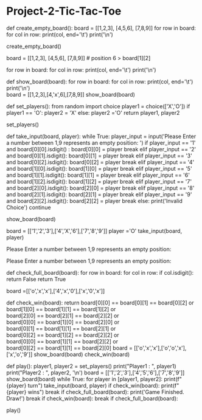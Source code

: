 # Project-2-Tic-Tac-Toe

def create_empty_board():
  board = [[1,2,3],
           [4,5,6],
           [7,8,9]]
  for row in board:
    for col in row:
     print(col, end='\t')
    print('\n')
    
create_empty_board()

board = [[1,2,3],
           [4,5,6],
           [7,8,9]]  # position  6  > board[1][2]
           
for row in board:
    for col in row:
        print(col, end='\t')
    print('\n')
    
def show_board(board):
  for row in board:
    for col in row:
    print(col, end='\t')
    print('\n')    
board = [[1,2,3],[4,'x',6],[7,8,9]]
show_board(board)

def set_players():
  from random import choice
  player1 = choice(['X','O'])
  if player1 == 'O':
    player2 = 'X'
  else:
    player2 ='O'
  return player1, player2
  
set_players()

def take_input(board, player):
  while True:
    player_input = input('Please Enter a number between 1,9 represents an empty position:     ')
    if player_input == '1' and board[0][0].isdigit() :
      board[0][0] = player
      break
    elif player_input == '2' and board[0][1].isdigit():
      board[0][1] = player
      break
    elif player_input == '3' and board[0][2].isdigit():
      board[0][2] = player
      break
    elif player_input == '4' and board[1][0].isdigit():
      board[1][0] = player
      break
    elif player_input == '5' and board[1][1].isdigit():
      board[1][1] = player
      break
    elif player_input == '6' and board[1][2].isdigit():
      board[1][2] = player
      break
    elif player_input == '7' and board[2][0].isdigit():
      board[2][0] = player
      break
    elif player_input == '8' and board[2][1].isdigit():
      board[2][1] = player
      break
    elif player_input == '9' and board[2][2].isdigit():
      board[2][2] = player
      break
    else:
      print('Invalid Choice')
      continue
      
  show_board(board)
  
board = [['1','2','3'],['4','X','6'],['7','8','9']]
player ='O'
take_input(board, player)

Please Enter a number between 1,9 represents an empty position:     

Please Enter a number between 1,9 represents an empty position:   

def check_full_board(board):
  for row in board:
   for col in row:
     if col.isdigit():
        return False
  return True
  
board =[['o','x','x'],['4','x','0'],['x','0','x']]

def check_win(board):
  return board[0][0] == board[0][1] == board[0][2] or \
         board[1][0] == board[1][1] == board[1][2] or \
         board[2][0] == board[2][1] == board[2][2] or \
         board[0][0] == board[1][0] == board[2][0] or \
         board[0][1] == board[1][1] == board[2][1] or \
         board[0][2] == board[1][2] == board[2][2] or \
         board[0][0] == board[1][1] == board[2][2] or \
         board[0][2] == board[1][1] == board[2][0]
board = [['o','x','x'],['o','o','x'],['x','o','9']]
show_board(board)
check_win(board)

def play():
  player1, player2 = set_players()
  print("Player1 :  ", player1)
  print("Player2 :  ", player2, '\n')
  board = [['1','2','3'],['4','5','6'],['7','8','9']]
  show_board(board)
  while True:
    for player in [player1, player2]:
      print(f"{player} turn")
      take_input(board, player)
      if check_win(board):
        print(f"{player} wins")
        break
      if check_full_board(board):
        print('Game Finished. Draw!')
        break
    if check_win(board):
        break
    if check_full_board(board):
    
play()
